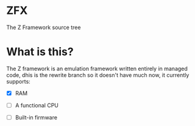 # ZFX
The Z Framework source tree

# What is this?
The Z framework is an emulation framework written entirely in managed code, dhis is the rewrite branch so it doesn't have much now, it currently supports:

- [x] RAM

- [ ] A functional CPU

- [ ] Built-in firmware
